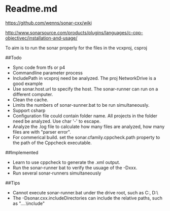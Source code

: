 Readme.md
=================

https://github.com/wenns/sonar-cxx/wiki

http://www.sonarsource.com/products/plugins/languages/c-cpp-objectivec/installation-and-usage/

To aim is to run the sonar properly for the files in the vcxproj, csproj

##Todo
- Sync code from tfs or p4
- Commandline parameter process
- IncludePath in vcxproj need be analyzed. The proj NetworkDrive is a good example
- Use sonar.host.url to specify the host. The sonar-runner can run on a different computer.
- Clean the cache.
- Limits the numbers of sonar-sunner.bat to be run simultaneously.
- Support csharp
- Configuration file could contain folder name. All projects in the folder need be analyzed. Use char '-' to escape.
- Analyze the .log file to calculate how many files are analyzed, how many files are with "parser error".
- For commerical build. set the sonar.cfamily.cppcheck.path property to the path of the Cppcheck executable.

##Implemented
- Learn to use cppcheck to generate the .xml output.
- Run the sonar-runner bat to verify the usuage of the -Dxxx.
- Run several sonar-runners simultaneously

##Tips
- Cannot execute sonar-runner.bat under the drive root, such as C:\, D:\
- The -Dsonar.cxx.includeDirectories can include the relative paths, such as "..\..\include"